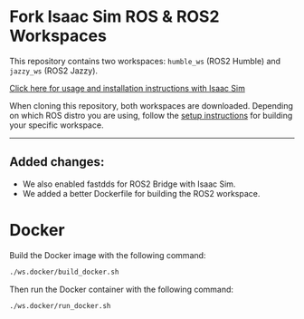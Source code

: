 # Fork Isaac Sim ROS & ROS2 Workspaces

This repository contains two workspaces: `humble_ws` (ROS2 Humble) and `jazzy_ws` (ROS2 Jazzy). 

[Click here for usage and installation instructions with Isaac Sim](https://docs.isaacsim.omniverse.nvidia.com/5.0.0/index.html)

When cloning this repository, both workspaces are downloaded. Depending on which ROS distro you are using, follow the [setup instructions](https://docs.isaacsim.omniverse.nvidia.com/4.5.0/installation/install_ros.html#setting-up-workspaces) for building your specific workspace.

---
## Added changes:

- We also enabled fastdds for ROS2 Bridge with Isaac Sim.
- We added a better Dockerfile for building the ROS2 workspace.


# Docker

Build the Docker image with the following command:
```bash
./ws.docker/build_docker.sh
```

Then run the Docker container with the following command:
```bash
./ws.docker/run_docker.sh
```


